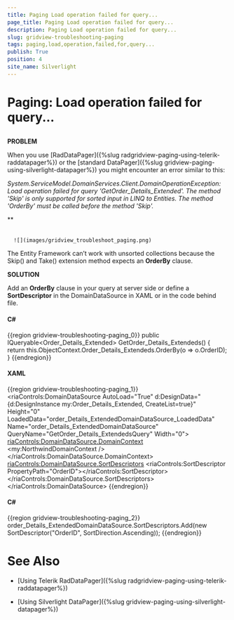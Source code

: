 ```yaml
---
title: Paging Load operation failed for query...
page_title: Paging Load operation failed for query...
description: Paging Load operation failed for query...
slug: gridview-troubleshooting-paging
tags: paging,load,operation,failed,for,query...
publish: True
position: 4
site_name: Silverlight
---
```


# Paging: Load operation failed for query...



## 

__PROBLEM__

When you use [RadDataPager]({%slug radgridview-paging-using-telerik-raddatapager%}) or the [standard DataPager]({%slug gridview-paging-using-silverlight-datapager%}) you might encounter an error similar to this:

*System.ServiceModel.DomainServices.Client.DomainOperationException: Load operation failed for query 'GetOrder_Details_Extended'. The method 'Skip' is only supported for sorted input in LINQ to Entities. The method 'OrderBy' must be called before the method 'Skip'.*

**




         
      ![](images/gridview_troubleshoot_paging.png)



The Entity Framework can’t work with unsorted collections because the Skip() and Take() extension method expects an __OrderBy__ clause. 



__SOLUTION__

Add an __OrderBy__ clause in your query at server side or define a __SortDescriptor__ in the DomainDataSource in XAML or in the code behind file. 

#### __C#__

{{region gridview-troubleshooting-paging_0}}
	public IQueryable<Order_Details_Extended> GetOrder_Details_Extendeds()
	{
	    return this.ObjectContext.Order_Details_Extendeds.OrderBy(o => o.OrderID);
	}
	{{endregion}}





#### __XAML__

{{region gridview-troubleshooting-paging_1}}
	<riaControls:DomainDataSource AutoLoad="True" 
	    d:DesignData="{d:DesignInstance my:Order_Details_Extended, CreateList=true}" 
	    Height="0" LoadedData="order_Details_ExtendedDomainDataSource_LoadedData" 
	    Name="order_Details_ExtendedDomainDataSource" 
	    QueryName="GetOrder_Details_ExtendedsQuery" Width="0">
	    <riaControls:DomainDataSource.DomainContext>
	        <my:NorthwindDomainContext />
	    </riaControls:DomainDataSource.DomainContext>
	    <riaControls:DomainDataSource.SortDescriptors>
	        <riaControls:SortDescriptor PropertyPath="OrderID"></riaControls:SortDescriptor>
	    </riaControls:DomainDataSource.SortDescriptors>
	</riaControls:DomainDataSource>
	{{endregion}}





#### __C#__

{{region gridview-troubleshooting-paging_2}}
	order_Details_ExtendedDomainDataSource.SortDescriptors.Add(new 
	SortDescriptor("OrderID", SortDirection.Ascending));
	{{endregion}}





# See Also

 * [Using Telerik RadDataPager]({%slug radgridview-paging-using-telerik-raddatapager%})

 * [Using Silverlight DataPager]({%slug gridview-paging-using-silverlight-datapager%})
